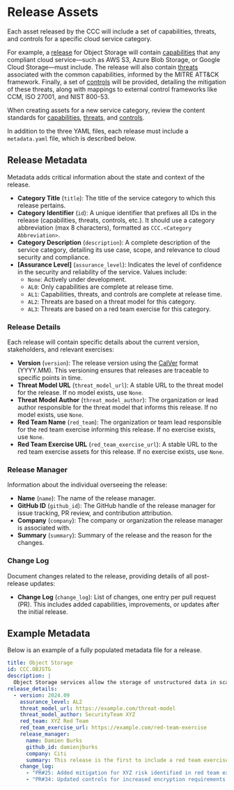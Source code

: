# Release Assets

Each asset released by the CCC will include a set of capabilities, threats, and controls for a specific cloud service category.

For example, a [release] for Object Storage will contain [capabilities] that any compliant cloud service—such as AWS S3, Azure Blob Storage, or Google Cloud Storage—must include. The release will also contain [threats] associated with the common capabilities, informed by the MITRE ATT&CK framework. Finally, a set of [controls] will be provided, detailing the mitigation of these threats, along with mappings to external control frameworks like CCM, ISO 27001, and NIST 800-53.

When creating assets for a new service category, review the content standards for [capabilities], [threats], and [controls].

In addition to the three YAML files, each release must include a `metadata.yaml` file, which is described below.

## Release Metadata

Metadata adds critical information about the state and context of the release.

- **Category Title** (`title`): The title of the service category to which this release pertains.
- **Category Identifier** (`id`): A unique identifier that prefixes all IDs in the release (capabilities, threats, controls, etc.). It should use a category abbreviation (max 8 characters), formatted as `CCC.<Category Abbreviation>`.
- **Category Description** (`description`): A complete description of the service category, detailing its use case, scope, and relevance to cloud security and compliance.
- **[Assurance Level]** (`assurance_level`): Indicates the level of confidence in the security and reliability of the service. Values include:
  - `None`: Actively under development.
  - `AL0`: Only capabilities are complete at release time.
  - `AL1`: Capabilities, threats, and controls are complete at release time.
  - `AL2`: Threats are based on a threat model for this category.
  - `AL3`: Threats are based on a red team exercise for this category.

### Release Details

Each release will contain specific details about the current version, stakeholders, and relevant exercises:

- **Version** (`version`): The release version using the [CalVer](https://calver.org/) format (YYYY.MM). This versioning ensures that releases are traceable to specific points in time.
- **Threat Model URL** (`threat_model_url`): A stable URL to the threat model for the release. If no model exists, use `None`.
- **Threat Model Author** (`threat_model_author`): The organization or lead author responsible for the threat model that informs this release. If no model exists, use `None`.
- **Red Team Name** (`red_team`): The organization or team lead responsible for the red team exercise informing this release. If no exercise exists, use `None`.
- **Red Team Exercise URL** (`red_team_exercise_url`): A stable URL to the red team exercise assets for this release. If no exercise exists, use `None`.

### Release Manager

Information about the individual overseeing the release:

- **Name** (`name`): The name of the release manager.
- **GitHub ID** (`github_id`): The GitHub handle of the release manager for issue tracking, PR review, and contribution attribution.
- **Company** (`company`): The company or organization the release manager is associated with.
- **Summary** (`summary`): Summary of the release and the reason for the changes.

### Change Log

Document changes related to the release, providing details of all post-release updates:

- **Change Log** (`change_log`): List of changes, one entry per pull request (PR). This includes added capabilities, improvements, or updates after the initial release.

## Example Metadata

Below is an example of a fully populated metadata file for a release.

```yaml
title: Object Storage
id: CCC.OBJSTG
description: |
  Object Storage services allow the storage of unstructured data in scalable, high-availability, and high-durability systems. Examples include AWS S3, Azure Blob Storage, and Google Cloud Storage.
release_details:
  - version: 2024.09
    assurance_level: AL2
    threat_model_url: https://example.com/threat-model
    threat_model_author: SecurityTeam XYZ
    red_team: XYZ Red Team
    red_team_exercise_url: https://example.com/red-team-exercise
    release_manager:
      name: Damien Burks
      github_id: damienjburks
      company: Citi
      summary: This release is the first to include a red team exercise based on Object Storage.
    change_log:
      - "PR#25: Added mitigation for XYZ risk identified in red team exercise."
      - "PR#34: Updated controls for increased encryption requirements."
```

[release]: ../releases/README.md
[capabilities]: ./capability-definitions.md
[threats]: ./threat-definitions.md
[controls]: ./control-definitions.md
